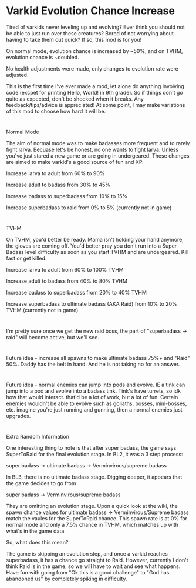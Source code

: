 # Varkid Evolution Chance Increase

Tired of varkids never leveling up and evolving? Ever think you should not be able to just run over these creatures? Bored of not worrying about having to take them out quick? If so, this mod is for you!

On normal mode, evolution chance is increased by ~50%, and on TVHM, evolution chance is ~doubled. 

No health adjustments were made, only changes to evolution rate were adjusted.

This is the first time I've ever made a mod, let alone do anything involving code (excpet for printing Hello, World! in 9th grade).
So if things don't go quite as expected, don't be shocked when it breaks. Any feedback/tips/advice is appreciated! 
At some point, I may make variations of this mod to choose how hard it will be.

#

Normal Mode

The aim of normal mode was to make badasses more frequent and to rarely fight larva. 
Becuase let's be honest, no one wants to fight larva. Unless you've just stared a new game or are going in undergeared.
These changes are aimed to make varkid's a good source of fun and XP.

Increase larva to adult from 60% to 90%

Increase adult to badass from 30% to 45%

Increase badass to superbadass from 10% to 15%

Increase superbadass to raid from 0% to 5% (currently not in game)

#

TVHM

On TVHM, you'd better be ready. Mama isn't holding your hand anymore, the gloves are coming off.
You'd better pray you don't run into a Super Badass level difficulty as soon as you start TVHM and are undergeared.
Kill fast or get killed.

Increase larva to adult from 60% to 100% TVHM

Increase adult to badass from 40% to 80% TVHM

Increase badass to superbadass from 20% to 40% TVHM

Increase superbadass to ultimate badass (AKA Raid) from 10% to 20% TVHM (currently not in game)

#

I'm pretty sure once we get the new raid boss, the part of "superbadass -> raid" will become active, but we'll see.

#

Future idea - increase all spawns to make ultimate badass 75%+ and "Raid" 50%. Daddy has the belt in hand.
And he is not taking no for an answer.

#

Future idea - normal enemies can jump into pods and evolve. IE a tink can jump into a pod and evolve into a badass tink.
Tink's have turrets, so idk how that would interact. that'd be a lot of work, but a lot of fun.
Certain enemies wouldn't be able to evolve such as goliaths, bosses, mini-bosses, etc.
imagine you're just running and gunning, then a normal enemies just upgrades.

#

Extra Random Information

One interesting thing to note is that after super badass, the game says SuperToRaid for the final evolution stage. In BL2, it was a 3 step process:

super badass -> ultimate badass -> Verminvirous/supreme badass

In BL3, there is no ultimate badass stage.
Digging deeper, it appears that the game decides to go from

super badass -> Verminvirous/supreme badass

They are omitting an evolution stage.
Upon a quick look at the wiki, the spawn chance values for ultimate badass -> Verminvirous/Supreme badass match the vaules for the SuperToRaid chance.
This spawn rate is at 0% for normal mode and only a 7.5% chance in TVHM, which matches up with what's in the game data.

So, what does this mean?

The game is skipping an evolution step, and once a varkid reaches superbadass, it has a chance go straight to Raid. 
However, currently I don't think Raid is in the game, so we will have to wait and see what happens.
Have fun with going from "Ok this is a good challenge" to "God has abandoned us" by completely spiking in difficulty.
